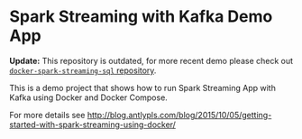 Spark Streaming with Kafka Demo App
===================================

**Update:** This repository is outdated, for more recent demo please check out
[`docker-spark-streaming-sql` repository](https://github.com/antlypls/spark-demos/tree/master/docker-spark-streaming-sql).

This is a demo project that shows how to run Spark Streaming App with Kafka
using Docker and Docker Compose.

For more details see
http://blog.antlypls.com/blog/2015/10/05/getting-started-with-spark-streaming-using-docker/
